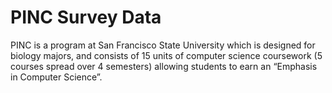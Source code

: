 # PINC Survey Data
PINC is a program at San Francisco State University which is designed for biology majors, and consists of 15 units of computer science coursework (5 courses spread over 4 semesters) allowing students to earn an “Emphasis in Computer Science”.
